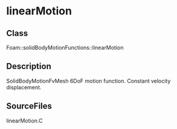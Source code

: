# linearMotion 
## Class
Foam::solidBodyMotionFunctions::linearMotion

## Description
SolidBodyMotionFvMesh 6DoF motion function. Constant velocity displacement.

## SourceFiles
linearMotion.C

